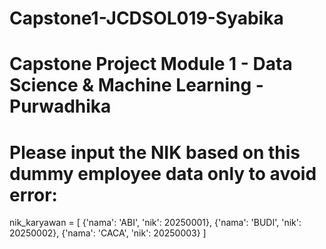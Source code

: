 # Capstone1-JCDSOL019-Syabika
# Capstone Project Module 1 - Data Science &amp; Machine Learning - Purwadhika
# Please input the NIK based on this dummy employee data only to avoid error:
nik_karyawan = [
    {'nama': 'ABI', 'nik': 20250001},
    {'nama': 'BUDI', 'nik': 20250002},
    {'nama': 'CACA', 'nik': 20250003}
]
